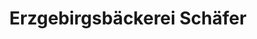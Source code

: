 ---
title: "Erzgebirgsbäckerei Schäfer"
url: /freiberg/erzgebirgsbaeckerei-schaefer/
shop: Bäckerei
---